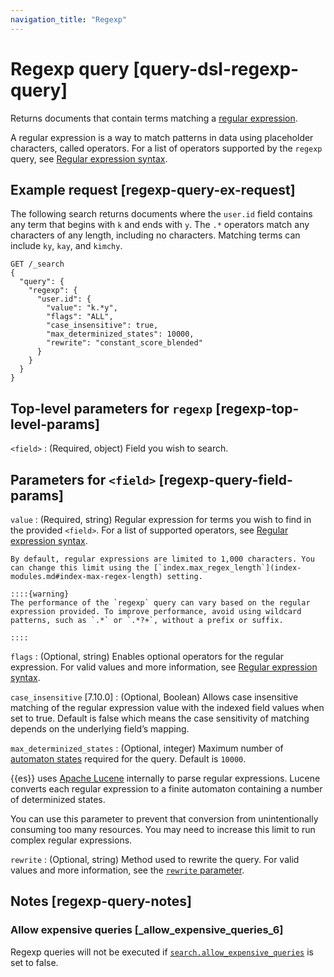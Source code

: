 ```yaml
---
navigation_title: "Regexp"
---
```


# Regexp query [query-dsl-regexp-query]


Returns documents that contain terms matching a [regular expression](https://en.wikipedia.org/wiki/Regular_expression).

A regular expression is a way to match patterns in data using placeholder characters, called operators. For a list of operators supported by the `regexp` query, see [Regular expression syntax](regexp-syntax.md).

## Example request [regexp-query-ex-request]

The following search returns documents where the `user.id` field contains any term that begins with `k` and ends with `y`. The `.*` operators match any characters of any length, including no characters. Matching terms can include `ky`, `kay`, and `kimchy`.

```console
GET /_search
{
  "query": {
    "regexp": {
      "user.id": {
        "value": "k.*y",
        "flags": "ALL",
        "case_insensitive": true,
        "max_determinized_states": 10000,
        "rewrite": "constant_score_blended"
      }
    }
  }
}
```


## Top-level parameters for `regexp` [regexp-top-level-params]

`<field>`
:   (Required, object) Field you wish to search.


## Parameters for `<field>` [regexp-query-field-params]

`value`
:   (Required, string) Regular expression for terms you wish to find in the provided `<field>`. For a list of supported operators, see [Regular expression syntax](regexp-syntax.md).

    By default, regular expressions are limited to 1,000 characters. You can change this limit using the [`index.max_regex_length`](index-modules.md#index-max-regex-length) setting.

    ::::{warning} 
    The performance of the `regexp` query can vary based on the regular expression provided. To improve performance, avoid using wildcard patterns, such as `.*` or `.*?+`, without a prefix or suffix.

    ::::


`flags`
:   (Optional, string) Enables optional operators for the regular expression. For valid values and more information, see [Regular expression syntax](regexp-syntax.md#regexp-optional-operators).

`case_insensitive` [7.10.0]
:   (Optional, Boolean) Allows case insensitive matching of the regular expression value with the indexed field values when set to true. Default is false which means the case sensitivity of matching depends on the underlying field’s mapping.

`max_determinized_states`
:   (Optional, integer) Maximum number of [automaton states](https://en.wikipedia.org/wiki/Deterministic_finite_automaton) required for the query. Default is `10000`.

{{es}} uses [Apache Lucene](https://lucene.apache.org/core/) internally to parse regular expressions. Lucene converts each regular expression to a finite automaton containing a number of determinized states.

You can use this parameter to prevent that conversion from unintentionally consuming too many resources. You may need to increase this limit to run complex regular expressions.


`rewrite`
:   (Optional, string) Method used to rewrite the query. For valid values and more information, see the [`rewrite` parameter](query-dsl-multi-term-rewrite.md).


## Notes [regexp-query-notes]

### Allow expensive queries [_allow_expensive_queries_6]

Regexp queries will not be executed if [`search.allow_expensive_queries`](query-dsl.md#query-dsl-allow-expensive-queries) is set to false.



